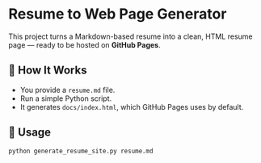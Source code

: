 # Resume to Web Page Generator

This project turns a Markdown-based resume into a clean, HTML resume page — ready to be hosted on **GitHub Pages**.

## 🔧 How It Works

- You provide a `resume.md` file.
- Run a simple Python script.
- It generates `docs/index.html`, which GitHub Pages uses by default.

## 🧪 Usage

```bash
python generate_resume_site.py resume.md
